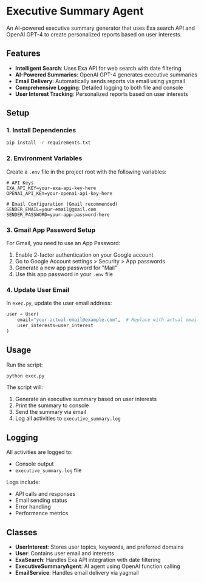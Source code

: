# Executive Summary Agent

An AI-powered executive summary generator that uses Exa search API and OpenAI GPT-4 to create personalized reports based on user interests.

## Features

- **Intelligent Search**: Uses Exa API for web search with date filtering
- **AI-Powered Summaries**: OpenAI GPT-4 generates executive summaries
- **Email Delivery**: Automatically sends reports via email using yagmail
- **Comprehensive Logging**: Detailed logging to both file and console
- **User Interest Tracking**: Personalized reports based on user interests

## Setup

### 1. Install Dependencies

```bash
pip install -r requirements.txt
```

### 2. Environment Variables

Create a `.env` file in the project root with the following variables:

```env
# API Keys
EXA_API_KEY=your-exa-api-key-here
OPENAI_API_KEY=your-openai-api-key-here

# Email Configuration (Gmail recommended)
SENDER_EMAIL=your-email@gmail.com
SENDER_PASSWORD=your-app-password-here
```

### 3. Gmail App Password Setup

For Gmail, you need to use an App Password:

1. Enable 2-factor authentication on your Google account
2. Go to Google Account settings > Security > App passwords
3. Generate a new app password for "Mail"
4. Use this app password in your `.env` file

### 4. Update User Email

In `exec.py`, update the user email address:

```python
user = User(
    email="your-actual-email@example.com",  # Replace with actual email
    user_interests=user_interest
)
```

## Usage

Run the script:

```bash
python exec.py
```

The script will:
1. Generate an executive summary based on user interests
2. Print the summary to console
3. Send the summary via email
4. Log all activities to `executive_summary.log`

## Logging

All activities are logged to:
- Console output
- `executive_summary.log` file

Logs include:
- API calls and responses
- Email sending status
- Error handling
- Performance metrics

## Classes

- **UserInterest**: Stores user topics, keywords, and preferred domains
- **User**: Contains user email and interests
- **ExaSearch**: Handles Exa API integration with date filtering
- **ExecutiveSummaryAgent**: AI agent using OpenAI function calling
- **EmailService**: Handles email delivery via yagmail 